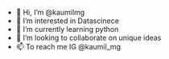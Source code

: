 - 👋 Hi, I’m @kaumilmg
- 👀 I’m interested in Datascinece
- 🌱 I’m currently learning python
- 💞️ I’m looking to collaborate on unique ideas
- 📫 To reach me IG @kaumil_mg

<!---
kaumilmg/kaumilmg is a ✨ special ✨ repository because its `README.md` (this file) appears on your GitHub profile.
You can click the Preview link to take a look at your changes.
--->
